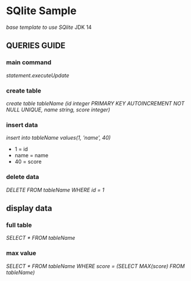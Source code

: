 # SQlite Sample
 _base template to use SQlite_
JDK 14

## QUERIES GUIDE

### main command
_statement.executeUpdate_

### create table
_create table tableName (id integer PRIMARY KEY AUTOINCREMENT NOT NULL UNIQUE, name string, score integer)_

### insert data
_insert into tableName values(1, 'name', 40)_
- 1 = id
- name = name
- 40 = score

### delete data
_DELETE FROM tableName WHERE id = 1_

## display data
### full table
_SELECT * FROM tableName_
### max value
_SELECT * FROM tableName WHERE score = (SELECT MAX(score) FROM tableName)_

